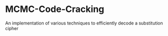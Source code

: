 # MCMC-Code-Cracking
An implementation of various techniques to efficiently decode a substitution cipher
